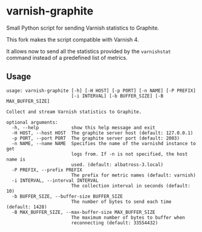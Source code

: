 # varnish-graphite

Small Python script for sending Varnish statistics to Graphite.

This fork makes the script compatible with Varnish 4.

It allows now to send all the statistics provided by the  `varnishstat` command instead of a predefined list of metrics.

## Usage

```
usage: varnish-graphite [-h] [-H HOST] [-p PORT] [-n NAME] [-P PREFIX]
                        [-i INTERVAL] [-b BUFFER_SIZE] [-B MAX_BUFFER_SIZE]

Collect and stream Varnish statistics to Graphite.

optional arguments:
  -h, --help            show this help message and exit
  -H HOST, --host HOST  The graphite server host (default: 127.0.0.1)
  -p PORT, --port PORT  The graphite server port (default: 2003)
  -n NAME, --name NAME  Specifies the name of the varnishd instance to get
                        logs from. If -n is not specified, the host name is
                        used. (default: albatross-3.local)
  -P PREFIX, --prefix PREFIX
                        The prefix for metric names (default: varnish)
  -i INTERVAL, --interval INTERVAL
                        The collection interval in seconds (default: 10)
  -b BUFFER_SIZE, --buffer-size BUFFER_SIZE
                        The number of bytes to send each time (default: 1428)
  -B MAX_BUFFER_SIZE, --max-buffer-size MAX_BUFFER_SIZE
                        The maximum number of bytes to buffer when
                        reconnecting (default: 33554432)
```
